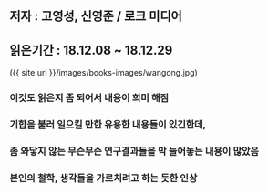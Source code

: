 ## 저자 : 고영성, 신영준 / 로크 미디어

## 읽은기간 : 18.12.08 ~ 18.12.29

({{ site.url }}/images/books-images/wangong.jpg)

### 이것도 읽은지 좀 되어서 내용이 희미 해짐
### 기합을 불러 일으킬 만한 유용한 내용들이 있긴한데,
### 좀 와닿지 않는 무슨무슨 연구결과들을 막 늘어놓는 내용이 많았음
### 본인의 철학, 생각들을 가르치려고 하는 듯한 인상